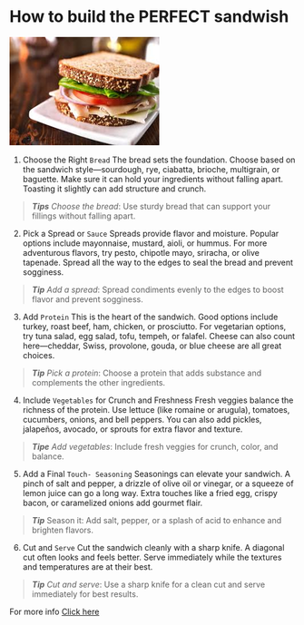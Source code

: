 # How to build the **PERFECT** sandwish
![Sandwish photo](./images.jpg)
1. Choose the Right `Bread`
The bread sets the foundation. Choose based on the sandwich style—sourdough, rye, ciabatta, brioche, multigrain, or baguette. Make sure it can hold your ingredients without falling apart. Toasting it slightly can add structure and crunch.

>***Tips*** *Choose the bread*: Use sturdy bread that can support your fillings without falling apart.


2. Pick a Spread or `Sauce`
Spreads provide flavor and moisture. Popular options include mayonnaise, mustard, aioli, or hummus. For more adventurous flavors, try pesto, chipotle mayo, sriracha, or olive tapenade. Spread all the way to the edges to seal the bread and prevent sogginess.

>***Tip*** *Add a spread*: Spread condiments evenly to the edges to boost flavor and prevent sogginess.


3. Add `Protein`
This is the heart of the sandwich. Good options include turkey, roast beef, ham, chicken, or prosciutto. For vegetarian options, try tuna salad, egg salad, tofu, tempeh, or falafel. Cheese can also count here—cheddar, Swiss, provolone, gouda, or blue cheese are all great choices.


>***Tip*** *Pick a protein*: Choose a protein that adds substance and complements the other ingredients.



4. Include `Vegetables` for Crunch and Freshness
Fresh veggies balance the richness of the protein. Use lettuce (like romaine or arugula), tomatoes, cucumbers, onions, and bell peppers. You can also add pickles, jalapeños, avocado, or sprouts for extra flavor and texture.

>***Tipe*** *Add vegetables*: Include fresh veggies for crunch, color, and balance.



5. Add a Final `Touch- Seasoning`
Seasonings can elevate your sandwich. A pinch of salt and pepper, a drizzle of olive oil or vinegar, or a squeeze of lemon juice can go a long way. Extra touches like a fried egg, crispy bacon, or caramelized onions add gourmet flair.
>***Tip*** Season it: Add salt, pepper, or a splash of acid to enhance and brighten flavors.

6. Cut and `Serve`
Cut the sandwich cleanly with a sharp knife. A diagonal cut often looks and feels better. Serve immediately while the textures and temperatures are at their best.
>***Tip*** *Cut and serve*: Use a sharp knife for a clean cut and serve immediately for best results.

For more info [Click here](https://www.wikihow.com/Make-a-Sandwich)

